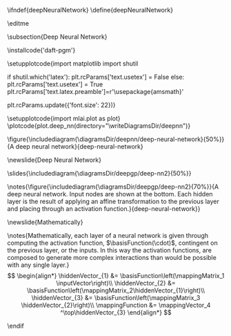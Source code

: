 \ifndef{deepNeuralNetwork}
\define{deepNeuralNetwork}

\editme

\subsection{Deep Neural Network}

\installcode{'daft-pgm'}

\setupplotcode{import matplotlib
import shutil

if shutil.which('latex'):
    plt.rcParams['text.usetex'] = False
else:
    plt.rcParams['text.usetex'] = True
    plt.rcParams['text.latex.preamble']=r'\usepackage{amsmath}'

plt.rcParams.update({'font.size': 22})}

\setupplotcode{import mlai.plot as plot}
\plotcode{plot.deep_nn(directory="\writeDiagramsDir/deepnn")}

\figure{\includediagram{\diagramsDir/deepnn/deep-neural-network}{50%}}{A deep neural network}{deep-neural-network}

\newslide{Deep Neural Network}

\slides{\includediagram{\diagramsDir/deepgp/deep-nn2}{50%}}

\notes{\figure{\includediagram{\diagramsDir/deepgp/deep-nn2}{70%}}{A deep neural network. Input nodes are shown at the bottom. Each hidden layer is the result of applying an affine transformation to the previous layer and placing through an activation function.}{deep-neural-network}}

\newslide{Mathematically}

\notes{Mathematically, each layer of a neural network is given through computing the activation function, $\basisFunction(\cdot)$, contingent on the previous layer, or the inputs. In this way the activation functions, are composed to generate more complex interactions than would be possible with any single layer.}
$$
\begin{align*}
    \hiddenVector_{1} &= \basisFunction\left(\mappingMatrix_1 \inputVector\right)\\
    \hiddenVector_{2} &=  \basisFunction\left(\mappingMatrix_2\hiddenVector_{1}\right)\\
    \hiddenVector_{3} &= \basisFunction\left(\mappingMatrix_3 \hiddenVector_{2}\right)\\
    \mappingFunction &= \mappingVector_4 ^\top\hiddenVector_{3}
\end{align*}
$$

\endif
